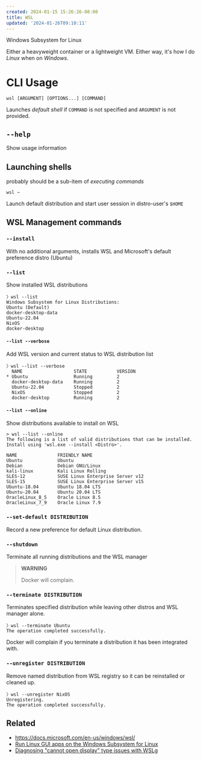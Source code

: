 ```yaml
---
created: 2024-01-15 15:26:26-08:00
title: WSL
updated: '2024-01-26T09:10:11'
---
```


Windows Subsystem for Linux

Either a heavyweight container or a lightweight VM. Either way, it's how I do *Linux* when on *Windows*.

# CLI Usage

````plaintext
wsl [ARGUMENT] [OPTIONS...] [COMMAND]
````

Launches *default shell* if `COMMAND` is not specified and `ARGUMENT` is not
provided.

## `--help`

Show usage information

## Launching shells

probably should be a sub-item of *executing commands*

`wsl ~`

Launch default distribution and start user session in distro-user's `$HOME`

## WSL Management commands

### `--install`

With no additional arguments, installs WSL and Microsoft's default preference distro (Ubuntu)

### `--list`

Show installed WSL distributions

````plaintext
〉wsl --list
Windows Subsystem for Linux Distributions:
Ubuntu (Default)
docker-desktop-data
Ubuntu-22.04
NixOS
docker-desktop
````

#### `--list --verbose`

Add WSL version and current status to WSL distribution list

````plaintext
〉wsl --list --verbose
  NAME                   STATE           VERSION
* Ubuntu                 Running         2
  docker-desktop-data    Running         2
  Ubuntu-22.04           Stopped         2
  NixOS                  Stopped         2
  docker-desktop         Running         2
````

#### `--list --online`

Show distributions available to install on WSL

````plaintext
> wsl --list --online
The following is a list of valid distributions that can be installed.
Install using 'wsl.exe --install <Distro>'.

NAME               FRIENDLY NAME
Ubuntu             Ubuntu
Debian             Debian GNU/Linux
kali-linux         Kali Linux Rolling
SLES-12            SUSE Linux Enterprise Server v12
SLES-15            SUSE Linux Enterprise Server v15
Ubuntu-18.04       Ubuntu 18.04 LTS
Ubuntu-20.04       Ubuntu 20.04 LTS
OracleLinux_8_5    Oracle Linux 8.5
OracleLinux_7_9    Oracle Linux 7.9
````

### `--set-default DISTRIBUTION`

Record a new preference for default Linux distribution.

### `--shutdown`

Terminate all running distributions and the WSL manager

 > 
 > **WARNING**
>
 > Docker will complain.

### `--terminate DISTRIBUTION`

Terminates specified distribution while leaving other distros and WSL manager
alone.

````plaintext
〉wsl --terminate Ubuntu
The operation completed successfully.
````

Docker will complain if you terminate a distribution it has been integrated with.

### `--unregister DISTRIBUTION`

Remove named distribution from WSL registry so it can be reinstalled or cleaned up.

````plaintext
〉wsl --unregister NixOS
Unregistering.
The operation completed successfully.
````

## Related

* https://docs.microsoft.com/en-us/windows/wsl/
* [Run Linux GUI apps on the Windows Subsystem for Linux](https://docs.microsoft.com/en-us/windows/wsl/tutorials/gui-apps)
* [Diagnosing "cannot open display" type issues with WSLg](https://github.com/microsoft/wslg/wiki/Diagnosing-%22cannot-open-display%22-type-issues-with-WSLg)